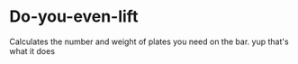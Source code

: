 # Do-you-even-lift
Calculates the number and weight of plates you need on the bar.
 yup that's what it does
